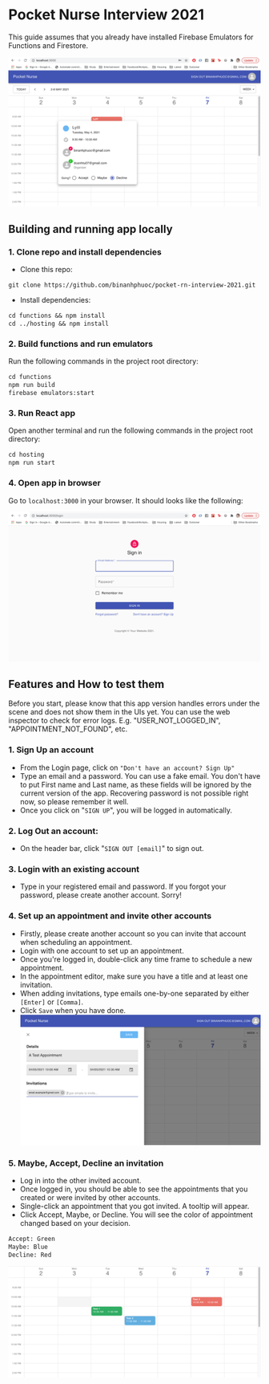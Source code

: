 # Pocket Nurse Interview 2021

This guide assumes that you already have installed Firebase Emulators for Functions and Firestore.

![alt text](https://github.com/binanhphuoc/pocket-rn-interview-2021/blob/main/static/home-page.png?raw=true)

## Building and running app locally

### 1. Clone repo and install dependencies
- Clone this repo: 
```
git clone https://github.com/binanhphuoc/pocket-rn-interview-2021.git
```
- Install dependencies:
```
cd functions && npm install
cd ../hosting && npm install
```

### 2. Build functions and run emulators
Run the following commands in the project root directory:
```
cd functions
npm run build
firebase emulators:start
```

### 3. Run React app
Open another terminal and run the following commands in the project root directory:
```
cd hosting
npm run start
```

### 4. Open app in browser
Go to `localhost:3000` in your browser. It should looks like the following:

![alt text](https://github.com/binanhphuoc/pocket-rn-interview-2021/blob/main/static/login-page.png?raw=true)


## Features and How to test them
Before you start, please know that this app version handles errors under the scene and does not show them in the UIs yet. You can use the web inspector to check for error logs. E.g. "USER_NOT_LOGGED_IN", "APPOINTMENT_NOT_FOUND", etc.

### 1. Sign Up an account
- From the Login page, click on `"Don't have an account? Sign Up"`
- Type an email and a password. You can use a fake email. You don't have to put First name and Last name, as these fields will be ignored by the current version of the app. Recovering password is not possible right now, so please remember it well.
- Once you click on "`SIGN UP`", you will be logged in automatically.

### 2. Log Out an account:
- On the header bar, click "`SIGN OUT [email]`" to sign out.

### 3. Login with an existing account
- Type in your registered email and password. If you forgot your password, please create another account. Sorry!

### 4. Set up an appointment and invite other accounts
- Firstly, please create another account so you can invite that account when scheduling an appointment.
- Login with one account to set up an appointment.
- Once you're logged in, double-click any time frame to schedule a new appointment.
- In the appointment editor, make sure you have a title and at least one invitation.
- When adding invitations, type emails one-by-one separated by either `[Enter]` or `[Comma]`.
- Click `Save` when you have done.
![alt text](https://github.com/binanhphuoc/pocket-rn-interview-2021/blob/main/static/set-up-appointment.png?raw=true)


### 5. Maybe, Accept, Decline an invitation
- Log in into the other invited account.
- Once logged in, you should be able to see the appointments that you created or were invited by other accounts.
- Single-click an appointment that you got invited. A tooltip will appear.
- Click Accept, Maybe, or Decline. You will see the color of appointment changed based on your decision.

```
Accept: Green
Maybe: Blue
Decline: Red
```

![alt text](https://github.com/binanhphuoc/pocket-rn-interview-2021/blob/main/static/color-appointments.png?raw=true)



